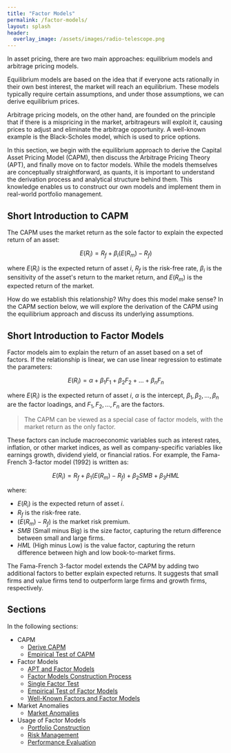 ```yaml
---
title: "Factor Models"
permalink: /factor-models/
layout: splash
header:
  overlay_image: /assets/images/radio-telescope.png
---
```


In asset pricing, there are two main approaches: equilibrium models and arbitrage pricing models.

Equilibrium models are based on the idea that if everyone acts rationally in their own best interest, the market will reach an equilibrium. These models typically require certain assumptions, and under those assumptions, we can derive equilibrium prices.

Arbitrage pricing models, on the other hand, are founded on the principle that if there is a mispricing in the market, arbitrageurs will exploit it, causing prices to adjust and eliminate the arbitrage opportunity. A well-known example is the Black-Scholes model, which is used to price options.

In this section, we begin with the equilibrium approach to derive the Capital Asset Pricing Model (CAPM), then discuss the Arbitrage Pricing Theory (APT), and finally move on to factor models. While the models themselves are conceptually straightforward, as quants, it is important to understand the derivation process and analytical structure behind them. This knowledge enables us to construct our own models and implement them in real-world portfolio management.

## Short Introduction to CAPM

The CAPM uses the market return as the sole factor to explain the expected return of an asset:

$$
E(R_i) = R_f + \beta_i (E(R_m) - R_f)
$$

where $E(R_i)$ is the expected return of asset $i$, $R_f$ is the risk-free rate, $\beta_i$ is the sensitivity of the asset's return to the market return, and $E(R_m)$ is the expected return of the market.

How do we establish this relationship? Why does this model make sense? In the CAPM section below, we will explore the derivation of the CAPM using the equilibrium approach and discuss its underlying assumptions.

## Short Introduction to Factor Models

Factor models aim to explain the return of an asset based on a set of factors. If the relationship is linear, we can use linear regression to estimate the parameters:

$$
E(R_i) = \alpha + \beta_1 F_1 + \beta_2 F_2 + ... + \beta_n F_n
$$

where $E(R_i)$ is the expected return of asset $i$, $\alpha$ is the intercept, $\beta_1, \beta_2, ..., \beta_n$ are the factor loadings, and $F_1, F_2, ..., F_n$ are the factors.

> The CAPM can be viewed as a special case of factor models, with the market return as the only factor.

These factors can include macroeconomic variables such as interest rates, inflation, or other market indices, as well as company-specific variables like earnings growth, dividend yield, or financial ratios. For example, the Fama-French 3-factor model (1992) is written as:

$$
E(R_i) = R_f + \beta_1 (E(R_m) - R_f) + \beta_2 SMB + \beta_3 HML
$$

where:

- $E(R_i)$ is the expected return of asset $i$.
- $R_f$ is the risk-free rate.
- $(E(R_m) - R_f)$ is the market risk premium.
- $SMB$ (Small minus Big) is the size factor, capturing the return difference between small and large firms.
- $HML$ (High minus Low) is the value factor, capturing the return difference between high and low book-to-market firms.

The Fama-French 3-factor model extends the CAPM by adding two additional factors to better explain expected returns. It suggests that small firms and value firms tend to outperform large firms and growth firms, respectively.

## Sections

In the following sections:

- CAPM
  - [Derive CAPM](derive-capm.md)
  - [Empirical Test of CAPM](empirical-test-capm.md)
- Factor Models
  - [APT and Factor Models](apt-factor-models.md)
  - [Factor Models Construction Process](factor-models-construction-process.md)
  - [Single Factor Test](single-factor-test.md)
  - [Empirical Test of Factor Models](empirical-test-factor-models.md)
  - [Well-Known Factors and Factor Models](well-known-factors-and-factor-models.md)
- Market Anomalies
  - [Market Anomalies](market-anomalies.md)
- Usage of Factor Models
  - [Portfolio Construction](portfolio-construction.md)
  - [Risk Management](risk-management.md)
  - [Performance Evaluation](performance-evaluation.md)
